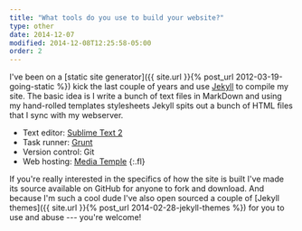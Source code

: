 ```yaml
---
title: "What tools do you use to build your website?"
type: other
date: 2014-12-07
modified: 2014-12-08T12:25:58-05:00
order: 2
---
```


I've been on a [static site generator]({{ site.url }}{% post_url 2012-03-19-going-static %}) kick the last couple of years and use [Jekyll](http://jekyllrb.com) to compile my site. The basic idea is I write a bunch of text files in MarkDown and using my hand-rolled templates stylesheets Jekyll spits out a bunch of HTML files that I sync with my webserver.

* Text editor: [Sublime Text 2](http://www.sublimetext.com)
* Task runner: [Grunt](http://gruntjs.com)
* Version control: Git
* Web hosting: [Media Temple](http://mediatemple.com)
{:.fl}

If you're really interested in the specifics of how the site is built I've made its source available on GitHub for anyone to fork and download. And because I'm such a cool dude I've also open sourced a couple of [Jekyll themes]({{ site.url }}{% post_url 2014-02-28-jekyll-themes %}) for you to use and abuse --- you're welcome!
